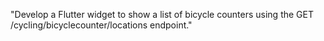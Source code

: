 "Develop a Flutter widget to show a list of bicycle counters using the GET /cycling/bicyclecounter/locations endpoint."
